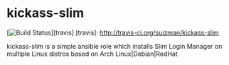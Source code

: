 # kickass-slim

[![Build Status](http://img.shields.io/travis/suizman/kickass-slim.svg?style=flat-square)][travis]
[travis]: http://travis-ci.org/suizman/kickass-slim

kickass-slim is a simple ansible role which installs Slim Login Manager on multiple Linux distros based on Arch Linux|Debian|RedHat
